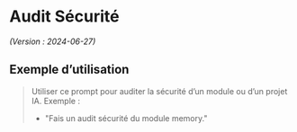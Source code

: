 # Audit Sécurité

*(Version : 2024-06-27)*

## Exemple d’utilisation

> Utiliser ce prompt pour auditer la sécurité d’un module ou d’un projet IA.
> Exemple :
> - "Fais un audit sécurité du module memory." 